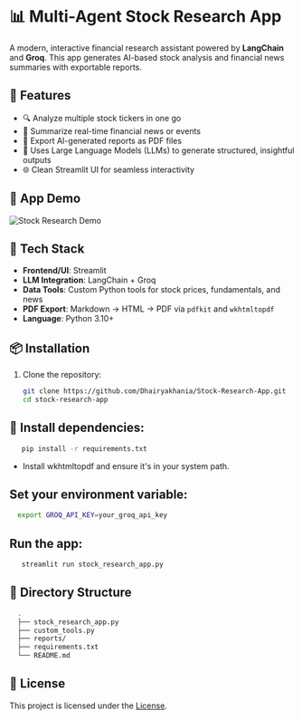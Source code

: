 # 📊 Multi-Agent Stock Research App

A modern, interactive financial research assistant powered by **LangChain** and **Groq**. This app generates AI-based stock analysis and financial news summaries with exportable reports.

## 🚀 Features

- 🔍 Analyze multiple stock tickers in one go
- 📰 Summarize real-time financial news or events
- 📄 Export AI-generated reports as PDF files
- 🧠 Uses Large Language Models (LLMs) to generate structured, insightful outputs
- 🌐 Clean Streamlit UI for seamless interactivity

## 📸 App Demo

![Stock Research Demo](demo/demo.gif)

## 🧰 Tech Stack

- **Frontend/UI**: Streamlit
- **LLM Integration**: LangChain + Groq
- **Data Tools**: Custom Python tools for stock prices, fundamentals, and news
- **PDF Export**: Markdown → HTML → PDF via `pdfkit` and `wkhtmltopdf`
- **Language**: Python 3.10+

## 📦 Installation

1. Clone the repository:
   ```bash
   git clone https://github.com/Dhairyakhania/Stock-Research-App.git
   cd stock-research-app

## 🧰 Install dependencies:

```bash
   pip install -r requirements.txt
```

- Install wkhtmltopdf and ensure it's in your system path.

## Set your environment variable:

  ```bash
    export GROQ_API_KEY=your_groq_api_key
  ```

## Run the app:

  ```bash
     streamlit run stock_research_app.py
  ```

## 📂 Directory Structure
  ```bash
    .
    ├── stock_research_app.py        
    ├── custom_tools.py     
    ├── reports/                    
    ├── requirements.txt
    └── README.md
  ```

## 📄 License
This project is licensed under the [License]().